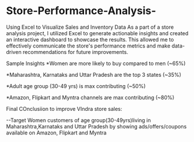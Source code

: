 # Store-Performance-Analysis-
Using Excel to Visualize Sales and Inventory Data
As a part of a store analysis project, I utilized Excel to generate actionable insights and created an interactive dashboard to showcase the results. 
This allowed me to effectively communicate the store's performance metrics and make data-driven recommendations for future improvements.

Sample Insights
*Women are more likely to buy compared to men (~65%)

*Maharashtra, Karnataks and Uttar Pradesh are the top 3 states (~35%)

*Adult age group (30-49 yrs) is max contributing (~50%)

*Amazon, Flipkart and Myntra channels are max contributing (~80%)

Final COnclusiion to improve VIndra store sales:

--Target Women customers of age group(30-49yrs)living in 
Maharashtra,Karnataks and Uttar Pradesh by showing
ads/offers/coupons available on Amazon, Flipkart and Myntra
